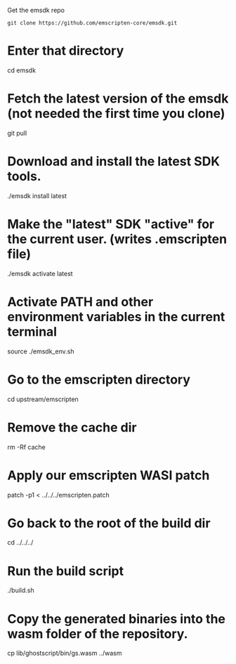 Get the emsdk repo

`git clone https://github.com/emscripten-core/emsdk.git`

# Enter that directory
cd emsdk

# Fetch the latest version of the emsdk (not needed the first time you clone)
git pull

# Download and install the latest SDK tools.
./emsdk install latest

# Make the "latest" SDK "active" for the current user. (writes .emscripten file)
./emsdk activate latest

# Activate PATH and other environment variables in the current terminal
source ./emsdk_env.sh

# Go to the emscripten directory
cd upstream/emscripten

# Remove the cache dir
rm -Rf cache

# Apply our emscripten WASI patch
patch -p1 < ../../../emscripten.patch

# Go back to the root of the build dir
cd ../../../

# Run the build script
./build.sh

# Copy the generated binaries into the wasm folder of the repository.
cp lib/ghostscript/bin/gs.wasm ../wasm
